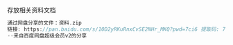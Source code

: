 存放相关资料文档

```c
通过网盘分享的文件：资料.zip
链接: https://pan.baidu.com/s/10D2yRKuRnxCvSE2NHr_MKQ?pwd=7ci6 提取码: 7ci6 
--来自百度网盘超级会员v2的分享
```

